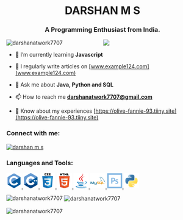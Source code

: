 <h1 align="center">DARSHAN M S</h1>
<h3 align="center">A Programming Enthusiast from India.</h3>
<img align="right" width="250" src="https://github.com/darshanatwork7707/darshanatwork7707/blob/main/image.gif">


<p align="left"> <img src="https://komarev.com/ghpvc/?username=darshanatwork7707&label=Profile%20views&color=0e75b6&style=flat" alt="darshanatwork7707" /> </p>

- 🌱 I’m currently learning **Javascript**

- 📝 I regularly write articles on [www.example124.com](www.example124.com)

- 💬 Ask me about **Java, Python and SQL**

- 📫 How to reach me **darshanatwork7707@gmail.com**

- 📄 Know about my experiences [https://olive-fannie-93.tiiny.site](https://olive-fannie-93.tiiny.site)

<h3 align="left">Connect with me:</h3>
<p align="left">
<a href="https://linkedin.com/in/darshan m s" target="blank"><img align="center" src="https://raw.githubusercontent.com/rahuldkjain/github-profile-readme-generator/master/src/images/icons/Social/linked-in-alt.svg" alt="darshan m s" height="30" width="40" /></a>
</p>

<h3 align="left">Languages and Tools:</h3>
<p align="left"> <a href="https://www.cprogramming.com/" target="_blank" rel="noreferrer"> <img src="https://raw.githubusercontent.com/devicons/devicon/master/icons/c/c-original.svg" alt="c" width="40" height="40"/> </a> <a href="https://www.w3schools.com/cpp/" target="_blank" rel="noreferrer"> <img src="https://raw.githubusercontent.com/devicons/devicon/master/icons/cplusplus/cplusplus-original.svg" alt="cplusplus" width="40" height="40"/> </a> <a href="https://www.w3schools.com/css/" target="_blank" rel="noreferrer"> <img src="https://raw.githubusercontent.com/devicons/devicon/master/icons/css3/css3-original-wordmark.svg" alt="css3" width="40" height="40"/> </a> <a href="https://www.w3.org/html/" target="_blank" rel="noreferrer"> <img src="https://raw.githubusercontent.com/devicons/devicon/master/icons/html5/html5-original-wordmark.svg" alt="html5" width="40" height="40"/> </a> <a href="https://www.java.com" target="_blank" rel="noreferrer"> <img src="https://raw.githubusercontent.com/devicons/devicon/master/icons/java/java-original.svg" alt="java" width="40" height="40"/> </a> <a href="https://www.mysql.com/" target="_blank" rel="noreferrer"> <img src="https://raw.githubusercontent.com/devicons/devicon/master/icons/mysql/mysql-original-wordmark.svg" alt="mysql" width="40" height="40"/> </a> <a href="https://www.photoshop.com/en" target="_blank" rel="noreferrer"> <img src="https://raw.githubusercontent.com/devicons/devicon/master/icons/photoshop/photoshop-line.svg" alt="photoshop" width="40" height="40"/> </a> <a href="https://www.python.org" target="_blank" rel="noreferrer"> <img src="https://raw.githubusercontent.com/devicons/devicon/master/icons/python/python-original.svg" alt="python" width="40" height="40"/> </a> </p>

<p><img align="left" src="https://github-readme-stats.vercel.app/api/top-langs?username=darshanatwork7707&show_icons=true&locale=en&layout=compact" alt="darshanatwork7707" /></p>

<p>&nbsp;<img align="center" src="https://github-readme-stats.vercel.app/api?username=darshanatwork7707&show_icons=true&locale=en" alt="darshanatwork7707" /></p>

<p><img align="center" src="https://github-readme-streak-stats.herokuapp.com/?user=darshanatwork7707&" alt="darshanatwork7707" /></p>
